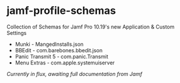 # jamf-profile-schemas

Collection of Schemas for Jamf Pro 10.19's new Application & Custom Settings

* Munki - MangedInstalls.json
* BBEdit - com.barebones.bbedit.json
* Panic Transmit 5 - com.panic.Transmit
* Menu Extras - com.apple.systemuiserver


*Currently in flux, awaiting full documentation from Jamf*

